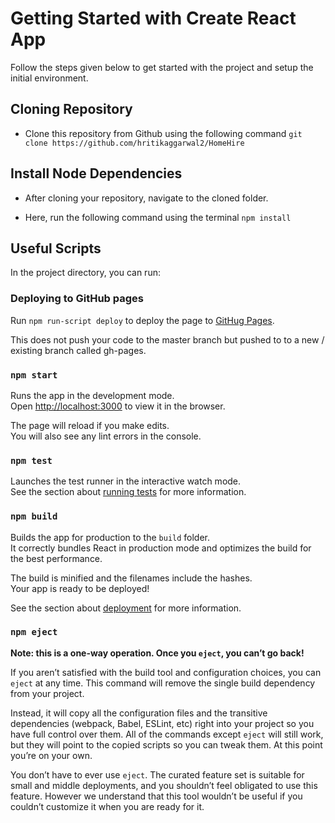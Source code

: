 # Getting Started with Create React App

Follow the steps given below to get started with the project and setup the initial
environment.

## Cloning Repository

- Clone this repository from Github using the following command
`git clone https://github.com/hritikaggarwal2/HomeHire`

## Install Node Dependencies

- After cloning your repository, navigate to the cloned folder.

- Here, run the following command using the terminal `npm install`

## Useful Scripts

In the project directory, you can run:

### Deploying to GitHub pages

Run `npm run-script deploy` to deploy the page to [GitHug Pages](https://hritikaggarwal2.github.io/HomeHire/).

This does not push your code to the master branch but pushed to to a new / existing branch
called gh-pages.

### `npm start`

Runs the app in the development mode.\
Open [http://localhost:3000](http://localhost:3000) to view it in the browser.

The page will reload if you make edits.\
You will also see any lint errors in the console.

### `npm test`

Launches the test runner in the interactive watch mode.\
See the section about [running tests](https://facebook.github.io/create-react-app/docs/running-tests) for more information.

### `npm build`

Builds the app for production to the `build` folder.\
It correctly bundles React in production mode and optimizes the build for the best performance.

The build is minified and the filenames include the hashes.\
Your app is ready to be deployed!

See the section about [deployment](https://facebook.github.io/create-react-app/docs/deployment) for more information.

### `npm eject`

**Note: this is a one-way operation. Once you `eject`, you can’t go back!**

If you aren’t satisfied with the build tool and configuration choices, you can `eject` at any time. This command will remove the single build dependency from your project.

Instead, it will copy all the configuration files and the transitive dependencies (webpack, Babel, ESLint, etc) right into your project so you have full control over them. All of the commands except `eject` will still work, but they will point to the copied scripts so you can tweak them. At this point you’re on your own.

You don’t have to ever use `eject`. The curated feature set is suitable for small and middle deployments, and you shouldn’t feel obligated to use this feature. However we understand that this tool wouldn’t be useful if you couldn’t customize it when you are ready for it.
